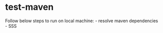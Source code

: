 # test-maven

Follow below steps to run on local machine: <incomplete>
	- resolve maven dependencies
    - SSS
